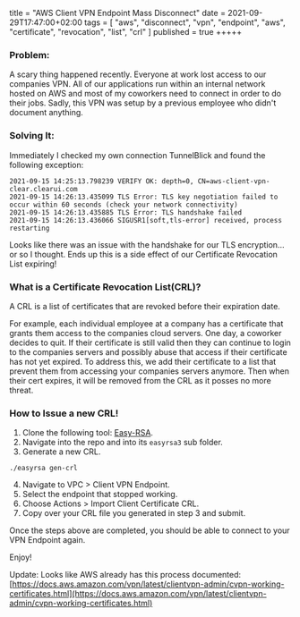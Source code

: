title = "AWS Client VPN Endpoint Mass Disconnect"
date = 2021-09-29T17:47:00+02:00
tags = [
    "aws",
    "disconnect",
    "vpn",
    "endpoint",
    "aws",
    "certificate",
    "revocation",
    "list",
    "crl"
]
published = true
+++++


### Problem:

A scary thing happened recently. Everyone at work lost access to our companies VPN. All of our applications run within an internal network hosted on AWS and most of my coworkers need to connect in order to do their jobs. Sadly, this VPN was setup by a previous employee who didn't document anything.

### Solving It:

Immediately I checked my own connection TunnelBlick and found the following exception:

```
2021-09-15 14:25:13.798239 VERIFY OK: depth=0, CN=aws-client-vpn-clear.clearui.com
2021-09-15 14:26:13.435099 TLS Error: TLS key negotiation failed to occur within 60 seconds (check your network connectivity)
2021-09-15 14:26:13.435885 TLS Error: TLS handshake failed
2021-09-15 14:26:13.436066 SIGUSR1[soft,tls-error] received, process restarting
```

Looks like there was an issue with the handshake for our TLS encryption... or so I thought. Ends up this is a side effect of our Certificate Revocation List expiring!

### What is a Certificate Revocation List(CRL)?

A CRL is a list of certificates that are revoked before their expiration date.

For example, each individual employee at a company has a certificate that grants them access to the companies cloud servers. One day, a coworker decides to quit. If their certificate is still valid then they can continue to login to the companies servers and possibly abuse that access if their certificate has not yet expired. To address this, we add their certificate to a list that prevent them from accessing your companies servers anymore. Then when their cert expires, it will be removed from the CRL as it posses no more threat.

### How to Issue a new CRL!

1. Clone the following tool: [Easy-RSA](https://github.com/OpenVPN/easy-rsa/).
2. Navigate into the repo and into its `easyrsa3` sub folder.
3. Generate a new CRL.
```
./easyrsa gen-crl
```

4. Navigate to VPC > Client VPN Endpoint.
5. Select the endpoint that stopped working.
6. Choose Actions > Import Client Certificate CRL.
7. Copy over your CRL file you generated in step 3 and submit.

Once the steps above are completed, you should be able to connect to your VPN Endpoint again.

Enjoy!

Update: Looks like AWS already has this process documented:
[https://docs.aws.amazon.com/vpn/latest/clientvpn-admin/cvpn-working-certificates.html](https://docs.aws.amazon.com/vpn/latest/clientvpn-admin/cvpn-working-certificates.html)
